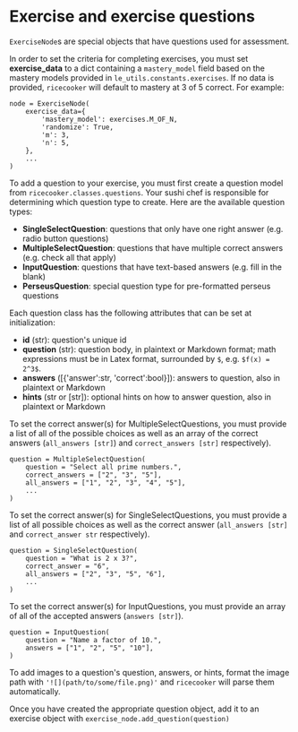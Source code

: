 Exercise and exercise questions
===============================

`ExerciseNode`s are special objects that have questions used for assessment.



In order to set the criteria for completing exercises, you must set __exercise_data__
to a dict containing a `mastery_model` field based on the mastery models provided
in `le_utils.constants.exercises`.
If no data is provided, `ricecooker` will default to mastery at 3 of 5 correct.
For example:
```
node = ExerciseNode(
    exercise_data={
        'mastery_model': exercises.M_OF_N,
        'randomize': True,
        'm': 3,
        'n': 5,
    },
    ...
)
```


To add a question to your exercise, you must first create a question model from
`ricecooker.classes.questions`. Your sushi chef is responsible for determining
which question type to create. Here are the available question types:
  - __SingleSelectQuestion__: questions that only have one right answer (e.g. radio button questions)
  - __MultipleSelectQuestion__: questions that have multiple correct answers (e.g. check all that apply)
  - __InputQuestion__: questions that have text-based answers (e.g. fill in the blank)
  - __PerseusQuestion__: special question type for pre-formatted perseus questions


Each question class has the following attributes that can be set at initialization:
  - __id__ (str): question's unique id
  - __question__ (str): question body, in plaintext or Markdown format;
    math expressions must be in Latex format, surrounded by `$`, e.g. `$f(x) = 2^3$`.
  - __answers__ ([{'answer':str, 'correct':bool}]): answers to question, also in plaintext or Markdown
  - __hints__ (str or [str]): optional hints on how to answer question, also in plaintext or Markdown


To set the correct answer(s) for MultipleSelectQuestions, you must provide a list
of all of the possible choices as well as an array of the correct answers
(`all_answers [str]`) and `correct_answers [str]` respectively).
```
question = MultipleSelectQuestion(
    question = "Select all prime numbers.",
    correct_answers = ["2", "3", "5"],
    all_answers = ["1", "2", "3", "4", "5"],
    ...
)
```

To set the correct answer(s) for SingleSelectQuestions, you must provide a list
of all possible choices as well as the correct answer (`all_answers [str]` and 
`correct_answer str` respectively).

```
question = SingleSelectQuestion(
    question = "What is 2 x 3?",
    correct_answer = "6",
    all_answers = ["2", "3", "5", "6"],
    ...
)
```

To set the correct answer(s) for InputQuestions, you must provide an array of
all of the accepted answers (`answers [str]`).
```
question = InputQuestion(
    question = "Name a factor of 10.",
    answers = ["1", "2", "5", "10"],
)
```

To add images to a question's question, answers, or hints, format the image path
with `'![](path/to/some/file.png)'` and `ricecooker` will parse them automatically.


Once you have created the appropriate question object, add it to an exercise object
with `exercise_node.add_question(question)`

